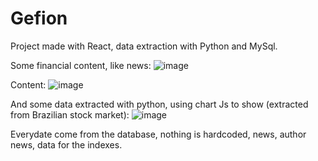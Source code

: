 # Gefion
Project made with React, data extraction with Python and MySql.

Some financial content, like news:
![image](https://user-images.githubusercontent.com/51674001/114846590-b35d7f80-9d91-11eb-81ae-4987c4812314.png)

Content:
![image](https://user-images.githubusercontent.com/51674001/114846683-c5d7b900-9d91-11eb-89dd-9fc4b3e4a6f4.png)

And some data extracted with python, using chart Js to show (extracted from Brazilian stock market):
![image](https://user-images.githubusercontent.com/51674001/114846535-a80a5400-9d91-11eb-9ff7-41781652373d.png)

Everydate come from the database, nothing is hardcoded, news, author news, data for the indexes.
